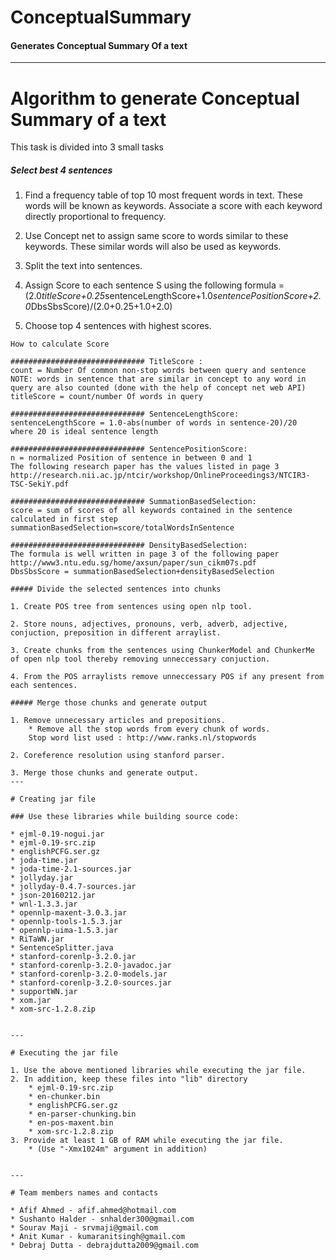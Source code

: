 # ConceptualSummary
#### Generates Conceptual Summary Of a text
---

# Algorithm to generate Conceptual Summary of a text

This task is divided into 3 small tasks

##### Select best 4 sentences

1. Find a frequency table of top 10 most frequent words in text. These words will be known as keywords. Associate a score with each keyword directly proportional to frequency.

2. Use Concept net to assign same score to words similar to these keywords. These similar words will also be used as keywords.

3. Split the text into sentences.

4. Assign Score to each sentence S using the following formula = (2.0*titleScore+0.25*sentenceLengthScore+1.0*sentencePositionScore+2.0*DbsSbsScore)/(2.0+0.25+1.0+2.0)

5. Choose top 4 sentences with highest scores.

~~~~~~~~~~~~~~~~~~~~~~~~~~~~~~~~~~~~~~~~~~~~~~
How to calculate Score

############################## TitleScore :
count = Number Of common non-stop words between query and sentence  
NOTE: words in sentence that are similar in concept to any word in query are also counted (done with the help of concept net web API)  
titleScore = count/number Of words in query  

############################## SentenceLengthScore:
sentenceLengthScore = 1.0-abs(number of words in sentence-20)/20  
where 20 is ideal sentence length

############################## SentencePositionScore:
n = normalized Position of sentence in between 0 and 1  
The following research paper has the values listed in page 3  
http://research.nii.ac.jp/ntcir/workshop/OnlineProceedings3/NTCIR3-TSC-SekiY.pdf  

############################## SummationBasedSelection:
score = sum of scores of all keywords contained in the sentence calculated in first step  
summationBasedSelection=score/totalWordsInSentence

############################## DensityBasedSelection:
The formula is well written in page 3 of the following paper  
http://www3.ntu.edu.sg/home/axsun/paper/sun_cikm07s.pdf  
DbsSbsScore = summationBasedSelection+densityBasedSelection  

##### Divide the selected sentences into chunks

1. Create POS tree from sentences using open nlp tool.

2. Store nouns, adjectives, pronouns, verb, adverb, adjective, conjuction, preposition in different arraylist.

3. Create chunks from the sentences using ChunkerModel and ChunkerMe of open nlp tool thereby removing unneccessary conjuction.

4. From the POS arraylists remove unneccessary POS if any present from each sentences.

##### Merge those chunks and generate output

1. Remove unnecessary articles and prepositions.
	* Remove all the stop words from every chunk of words.  
	Stop word list used : http://www.ranks.nl/stopwords

2. Coreference resolution using stanford parser.

3. Merge those chunks and generate output.
---

# Creating jar file

### Use these libraries while building source code:

* ejml-0.19-nogui.jar
* ejml-0.19-src.zip
* englishPCFG.ser.gz
* joda-time.jar
* joda-time-2.1-sources.jar
* jollyday.jar
* jollyday-0.4.7-sources.jar
* json-20160212.jar
* wnl-1.3.3.jar
* opennlp-maxent-3.0.3.jar
* opennlp-tools-1.5.3.jar
* opennlp-uima-1.5.3.jar
* RiTaWN.jar
* SentenceSplitter.java
* stanford-corenlp-3.2.0.jar
* stanford-corenlp-3.2.0-javadoc.jar
* stanford-corenlp-3.2.0-models.jar
* stanford-corenlp-3.2.0-sources.jar
* supportWN.jar
* xom.jar
* xom-src-1.2.8.zip


---

# Executing the jar file

1. Use the above mentioned libraries while executing the jar file.
2. In addition, keep these files into "lib" directory
	* ejml-0.19-src.zip
	* en-chunker.bin
	* englishPCFG.ser.gz
	* en-parser-chunking.bin
	* en-pos-maxent.bin
	* xom-src-1.2.8.zip
3. Provide at least 1 GB of RAM while executing the jar file.
	* (Use "-Xmx1024m" argument in addition)


---

# Team members names and contacts

* Afif Ahmed - afif.ahmed@hotmail.com
* Sushanto Halder - snhalder300@gmail.com
* Sourav Maji - srvmaji@gmail.com
* Anit Kumar - kumaranitsingh@gmail.com
* Debraj Dutta - debrajdutta2009@gmail.com
